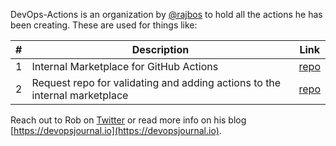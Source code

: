 DevOps-Actions is an organization by [@rajbos](https://github.com/rajbos) to hold all the actions he has been creating. These are used for things like:

|#|Description|Link|
|---|---|---|
|1|Internal Marketplace for GitHub Actions|[repo](https://github.com/rajbos/actions-marketplace)|
|2|Request repo for validating and adding actions to the internal marketplace|[repo](https://github.com/rajbos/github-actions-requests)| 

Reach out to Rob on [Twitter](https://twitter.com/RobBos81) or read more info on his blog [https://devopsjournal.io](https://devopsjournal.io).

